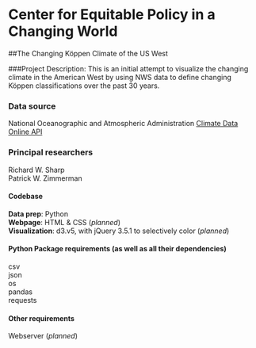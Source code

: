 # Center for Equitable Policy in a Changing World
##The Changing Köppen Climate of the US West

###Project Description:
This is an initial attempt to visualize the changing climate in the American West by using NWS data to define changing Köppen classifications over the past 30 years.

### Data source
National Oceanographic and Atmospheric Administration [Climate Data Online API](https://www.ncdc.noaa.gov/cdo-web/webservices/v2)

### Principal researchers
Richard W. Sharp\
Patrick W. Zimmerman

#### Codebase
**Data prep**: Python\
**Webpage**: HTML & CSS (_planned_)\
**Visualization**: d3.v5, with jQuery 3.5.1 to selectively color (_planned_)

#### Python Package requirements (as well as all their dependencies)
csv\
json\
os\
pandas\
requests

#### Other requirements
Webserver (_planned_)